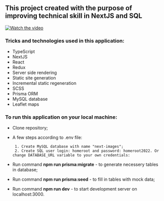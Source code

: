 ## This project created with the purpose of improving technical skill in NextJS and SQL

[![Watch the video](https://i.imgur.com/vKb2F1B.png)](https://drive.google.com/file/d/1R6qTXPLwNZIoPgZ9sb2B7FBpLqIJ7hLR/view?usp=sharing)


### Tricks and technologies used in this application:
* TypeScript
* NextJS
* React
* Redux
* Server side rendering
* Static site generation
* Incremental static regeneration
* SCSS
* Prisma ORM
* MySQL database
* Leaflet maps

### To run this application on your local machine:
 - Clone repository;
 - A few steps according to .env file:

		1. Create MySQL database with name "next-images";
		2. Create SQL user login: homeroot and password: homeroot2022. Or change DATABASE_URL variable to your own credentials:

 - Run command **npm run prisma:migrate** - to generate necessery tables in database;
 - Run command **npm run prisma:seed** - to fill in tables with mock data;
 - Run command **npm run dev** - to start development server on localhost:3000.
